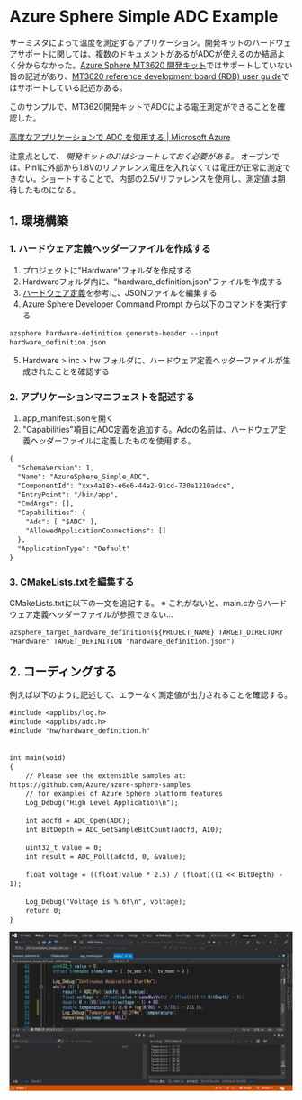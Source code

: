 # Azure Sphere Simple ADC Example
サーミスタによって温度を測定するアプリケーション。開発キットのハードウェアサポートに関しては、複数のドキュメントがあるがADCが使えるのか結局よく分からなかった。[Azure Sphere MT3620 開発キット](https://seeedjp.github.io/Wiki/MT3620/)ではサポートしていない旨の記述があり、[MT3620 reference development board (RDB) user guide](https://docs.microsoft.com/ja-jp/azure-sphere/hardware/mt3620-user-guide)ではサポートしている記述がある。

このサンプルで、MT3620開発キットでADCによる電圧測定ができることを確認した。

[高度なアプリケーションで ADC を使用する | Microsoft Azure](https://docs.microsoft.com/ja-jp/azure-sphere/app-development/adc)

注意点として、 _開発キットのJ1はショートしておく必要がある。_ オープンでは、Pin1に外部から1.8Vのリファレンス電圧を入れなくては電圧が正常に測定できない。ショートすることで、内部の2.5Vリファレンスを使用し、測定値は期待したものになる。

## 1. 環境構築

### 1. ハードウェア定義ヘッダーファイルを作成する
1. プロジェクトに"Hardware"フォルダを作成する
2. Hardwareフォルダ内に、"hardware_definition.json"ファイルを作成する
3. [ハードウェア定義](htt\/ｐｓps://docs.microsoft.com/ja-jp/azure-sphere/hardware/hardware-abstraction)を参考に、JSONファイルを編集する
4. Azure Sphere Developer Command Prompt から以下のコマンドを実行する
```
azsphere hardware-definition generate-header --input hardware_definition.json
```
5. Hardware > inc > hw フォルダに、ハードウェア定義ヘッダーファイルが生成されたことを確認する


### 2. アプリケーションマニフェストを記述する
1. app_manifest.jsonを開く
2. "Capabilities"項目にADC定義を追加する。Adcの名前は、ハードウェア定義ヘッダーファイルに定義したものを使用する。
```
{
  "SchemaVersion": 1,
  "Name": "AzureSphere_Simple_ADC",
  "ComponentId": "xxx4a18b-e6e6-44a2-91cd-730e1210adce",
  "EntryPoint": "/bin/app",
  "CmdArgs": [],
  "Capabilities": {
    "Adc": [ "$ADC" ],
    "AllowedApplicationConnections": []
  },
  "ApplicationType": "Default"
}
```


### 3. CMakeLists.txtを編集する
CMakeLists.txtに以下の一文を追記する。
※ これがないと、main.cからハードウェア定義ヘッダーファイルが参照できない...
```
azsphere_target_hardware_definition(${PROJECT_NAME} TARGET_DIRECTORY "Hardware" TARGET_DEFINITION "hardware_definition.json")
```


## 2. コーディングする
例えば以下のように記述して、エラーなく測定値が出力されることを確認する。
```
#include <applibs/log.h>
#include <applibs/adc.h>
#include "hw/hardware_definition.h"


int main(void)
{
    // Please see the extensible samples at: https://github.com/Azure/azure-sphere-samples
    // for examples of Azure Sphere platform features
    Log_Debug("High Level Application\n");

    int adcfd = ADC_Open(ADC);
    int BitDepth = ADC_GetSampleBitCount(adcfd, AI0);
    
    uint32_t value = 0;
    int result = ADC_Poll(adcfd, 0, &value);

    float voltage = ((float)value * 2.5) / (float)((1 << BitDepth) - 1);

    Log_Debug("Voltage is %.6f\n", voltage);
    return 0;
}
```

<p align="center">
  <img width="800" src="https://github.com/hayatochigi/images/blob/master/Azure%20Sphere%20Example/Azure%20Sphere%20-%20ADC%20Result.png">
</p>

